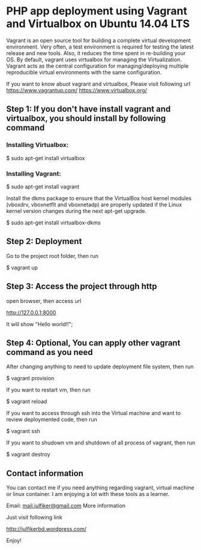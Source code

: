 # PHP app deployment using Vagrant and Virtualbox on Ubuntu 14.04 LTS
Vagrant is an open source tool for building a complete virtual development environment. Very often, a test environment is required for testing the latest release and new tools. Also, it reduces the time spent in re-building your OS. By default, vagrant uses virtualbox for managing the Virtualization. Vagrant acts as the central configuration for managing/deploying multiple reproducible virtual environments with the same configuration.

If you want to know abuot vagrant and virtualbox, Please visit following url
https://www.vagrantup.com/
https://www.virtualbox.org/


## Step 1: If you don't have install vagrant and virtualbox, you should install by following command
### Installing Virtualbox:

$ sudo apt-get install virtualbox


### Installing Vagrant:

$ sudo apt-get install vagrant



Install the dkms package to ensure that the VirtualBox host kernel modules (vboxdrv, vboxnetflt and vboxnetadp) are properly updated if the Linux kernel version changes during the next apt-get upgrade.

$ sudo apt-get install virtualbox-dkms


## Step 2: Deployment 
Go to the project root folder, then run

$ vagrant up



## Step 3: Access the project through http
open browser, then access url

http://127.0.0.1:8000

It will show "Hello world!!";



## Step 4: Optional, You can apply other vagrant command as you need
After changing anything to need to update deployment file system, then run

$ vagrant provision


If you want to restart vm, then run

$ vagrant reload


If you want to access through ssh into the Virtual machine and want to review deploymented code, then run

$ vagrant ssh


If you want to shudown vm and shutdown of all process of vagrant, then run

$ vagrant destroy



## Contact information

You can contact me if you need anything regarding vagrant, virtual machine or linux container. I am enjoying a lot with these tools as a learner. 

Email: mail.julfiker@gmail.com
More information

Just visit following link

http://julfikerbd.wordpress.com/

Enjoy!
